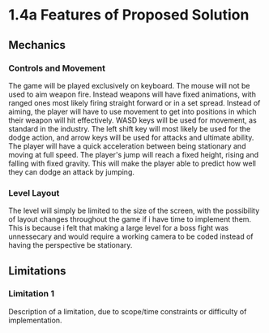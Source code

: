 # 1.4a Features of Proposed Solution

## Mechanics

### Controls and Movement

The game will be played exclusively on keyboard. The mouse will not be used to aim weapon fire. Instead weapons will have fixed animations, with ranged ones most likely firing straight forward or in a set spread. Instead of aiming, the player will have to use movement to get into positions in which their weapon will hit effectively. WASD keys will be used for movement, as standard in the industry. The left shift key will most likely be used for the dodge action, and arrow keys will be used for attacks and ultimate ability. The player will have a quick acceleration  between being stationary and moving at full speed. The player's jump will reach a fixed height, rising and falling with fixed gravity. This will make the player able to predict how well they can dodge an attack by jumping.&#x20;



### Level Layout

The level will simply be limited to the size of the screen, with the possibility of layout changes throughout the game if i have time to implement them. This is because i felt that making a large level for a boss fight was unnessecary and would require a working camera to be coded instead of having the perspective be stationary.&#x20;

## Limitations

### Limitation 1

Description of a limitation, due to scope/time constraints or difficulty of implementation.
